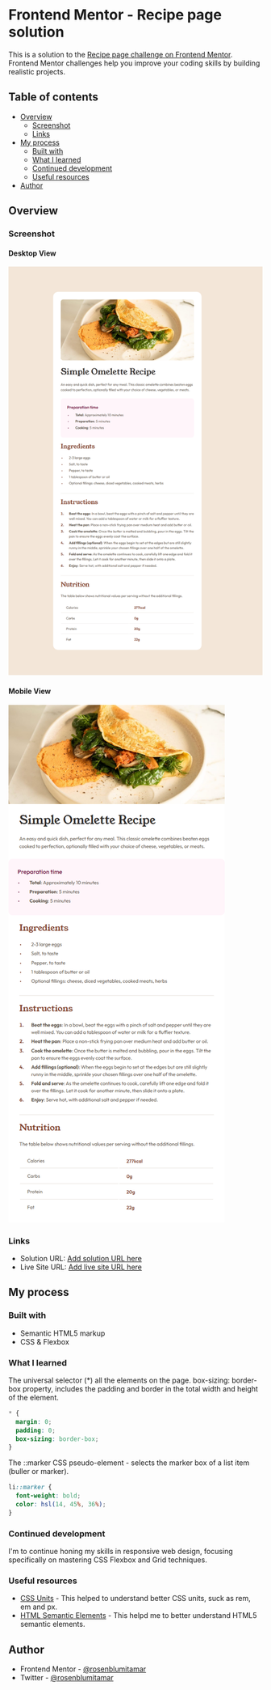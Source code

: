 # Frontend Mentor - Recipe page solution

This is a solution to the [Recipe page challenge on Frontend Mentor](https://www.frontendmentor.io/challenges/recipe-page-KiTsR8QQKm). Frontend Mentor challenges help you improve your coding skills by building realistic projects. 

## Table of contents

- [Overview](#overview)
  - [Screenshot](#screenshot)
  - [Links](#links)
- [My process](#my-process)
  - [Built with](#built-with)
  - [What I learned](#what-i-learned)
  - [Continued development](#continued-development)
  - [Useful resources](#useful-resources)
- [Author](#author)

## Overview

### Screenshot

#### Desktop View
![desktop-design-solution](/design/desktop-design-solution.png)

#### Mobile View
![mobile-design-solution](/design/mobile-design-solution.png)

### Links

- Solution URL: [Add solution URL here](https://your-solution-url.com)
- Live Site URL: [Add live site URL here](https://recipe-page-main-project.netlify.app/)

## My process

### Built with

- Semantic HTML5 markup
- CSS & Flexbox

### What I learned

The universal selector (*) all the elements on the page.
box-sizing: border-box property, includes the padding and border in the total width and height of the element.
```css
* {
  margin: 0; 
  padding: 0;
  box-sizing: border-box;
}
```

The ::marker CSS pseudo-element - selects the marker box of a list item (buller or marker).
```css
li::marker {
  font-weight: bold;
  color: hsl(14, 45%, 36%);
}
```

### Continued development

I'm to continue honing my skills in responsive web design, focusing specifically on mastering CSS Flexbox and Grid techniques.

### Useful resources

- [CSS Units](https://www.w3schools.com/cssref/css_units.php) - This helped to understand better CSS units, suck as rem, em and px.
- [HTML Semantic Elements](https://www.w3schools.com/html/html5_semantic_elements.asp) - This helpd me to better understand HTML5 semantic elements.

## Author

- Frontend Mentor - [@rosenblumitamar](https://www.frontendmentor.io/profile/rosenblumitamar)
- Twitter - [@rosenblumitamar](https://x.com/ItamarRosenblum)
